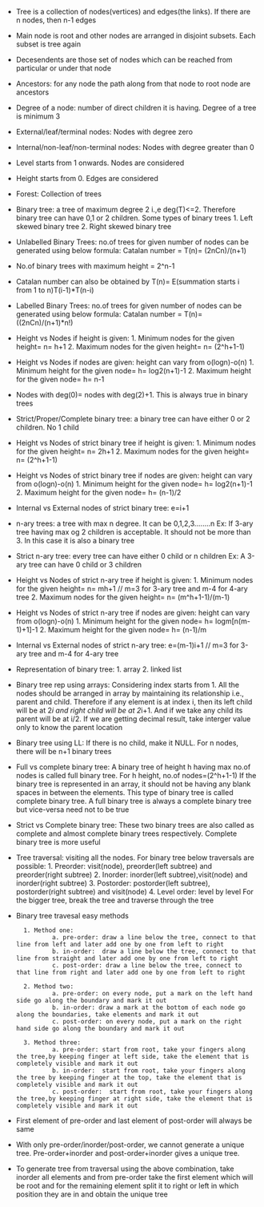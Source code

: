 * Tree is a collection of nodes(vertices) and edges(the links). If there are n nodes, then n-1 edges

* Main node is root and other nodes are arranged in disjoint subsets. Each subset is tree again

* Decesendents are those set of nodes which can be reached from particular or under that node

* Ancestors: for any node the path along from that node to root node are ancestors

* Degree of a node: number of direct children it is having. Degree of a tree is minimum 3

* External/leaf/terminal nodes: Nodes with degree zero

* Internal/non-leaf/non-terminal nodes: Nodes with degree greater than 0

* Level starts from 1 onwards. Nodes are considered

* Height starts from 0. Edges are considered

* Forest: Collection of trees

* Binary tree: a tree of maximum degree 2 i.,e deg(T)<=2. Therefore binary tree can have 0,1 or 2 children. Some types of binary trees 
        1. Left skewed binary tree 
        2. Right skewed binary tree

* Unlabelled Binary Trees: no.of trees for given number of nodes can be generated using below formula:
       Catalan number = T(n)= (2nCn)/(n+1)

* No.of binary trees with maximum height = 2^n-1

* Catalan number can also be obtained by T(n)= E(summation starts i from 1 to n)T(i-1)*T(n-i)

* Labelled Binary Trees: no.of trees for given number of nodes can be generated using below formula:
       Catalan number = T(n)= ((2nCn)/(n+1)*n!)

* Height vs Nodes if height is given:
        1. Minimum nodes for the given height= n= h+1
        2. Maximum nodes for the given height= n= (2^h+1-1)

* Height vs Nodes if nodes are given: height can vary from o(logn)-o(n)
        1. Minimum height for the given node= h= log2(n+1)-1
        2. Maximum height for the given node= h= n-1

* Nodes with deg(0)= nodes with deg(2)+1. This is always true in binary trees

* Strict/Proper/Complete binary tree: a binary tree can have either 0 or 2 children. No 1 child

* Height vs Nodes of strict binary tree if height is given:
        1. Minimum nodes for the given height= n= 2h+1
        2. Maximum nodes for the given height= n= (2^h+1-1)

* Height vs Nodes of strict binary tree if nodes are given: height can vary from o(logn)-o(n)
        1. Minimum height for the given node= h= log2(n+1)-1
        2. Maximum height for the given node= h= (n-1)/2

* Internal vs External nodes of strict binary tree: e=i+1

* n-ary trees: a tree with max n degree. It can be 0,1,2,3........n
        Ex: If 3-ary tree having max og 2 children is acceptable. It should not be more than 3. In this case it is also a binary tree

* Strict n-ary tree: every tree can have either 0 child or n children
        Ex: A 3-ary tree can have 0 child or 3 children

* Height vs Nodes of strict n-ary tree if height is given:
        1. Minimum nodes for the given height= n= mh+1 // m=3 for 3-ary tree and m-4 for 4-ary tree
        2. Maximum nodes for the given height= n= (m^h+1-1)/(m-1)

* Height vs Nodes of strict n-ary tree if nodes are given: height can vary from o(logn)-o(n)
        1. Minimum height for the given node= h= logm[n(m-1)+1]-1
        2. Maximum height for the given node= h= (n-1)/m

* Internal vs External nodes of strict n-ary tree: e=(m-1)i+1  // m=3 for 3-ary tree and m-4 for 4-ary tree

* Representation of binary tree: 1. array 2. linked list

* Binary tree rep using arrays: Considering index starts from 1. All the nodes should be arranged in array by maintaining its relationship i.e., parent and child. Therefore if any element is at index i, then its left child will be at 2*i and right child will be at 2*i+1. And if we take any child its parent will be at i/2. If we are getting decimal result, take interger value only to know the parent location

* Binary tree using LL: If there is no child, make it NULL. For n nodes, there will be n+1 binary trees

* Full vs complete binary tree: A binary tree of height h having max no.of nodes is called full binary tree. For h height, no.of nodes=(2^h+1-1)
If the binary tree is represented in an array, it should not be having any blank spaces in between the elements. This type of binary tree is called complete binary tree. A full binary tree is always a complete binary tree but vice-versa need not to be true

* Strict vs Complete binary tree: These two binary trees are also called as complete and almost complete binary trees respectively. Complete binary tree is more useful

* Tree traversal: visiting all the nodes. For binary tree below traversals are possible:
        1. Preorder: visit(node), preorder(left subtree) and preorder(right subtree)
        2. Inorder: inorder(left subtree),visit(node) and inorder(right subtree)
        3. Postorder: postorder(left subtree), postorder(right subtree) and visit(node)
        4. Level order: level by level
        For the bigger tree, break the tree and traverse through the tree
* Binary tree travesal easy methods

        1. Method one:
                a. pre-order: draw a line below the tree, connect to that line from left and later add one by one from left to right
                b. in-order:  draw a line below the tree, connect to that line from straight and later add one by one from left to right
                c. post-order: draw a line below the tree, connect to that line from right and later add one by one from left to right
                
        2. Method two:
                a. pre-order: on every node, put a mark on the left hand side go along the boundary and mark it out
                b. in-order: draw a mark at the bottom of each node go along the boundaries, take elements and mark it out
                c. post-order: on every node, put a mark on the right hand side go along the boundary and mark it out

        3. Method three:
                a. pre-order: start from root, take your fingers along the tree,by keeping finger at left side, take the element that is completely visible and mark it out
                b. in-order:  start from root, take your fingers along the tree by keeping finger at the top, take the element that is completely visible and mark it out
                c. post-order:  start from root, take your fingers along the tree,by keeping finger at right side, take the element that is completely visible and mark it out

* First element of pre-order and last element of post-order will always be same

* With only pre-order/inorder/post-order, we cannot generate a unique tree. Pre-order+inorder and post-order+inorder gives a unique tree.

* To generate tree from traversal using the above combination, take inorder all elements and from pre-order take the first element which will be root and for the remaining element split it to right or left in which position they are in and obtain the unique tree